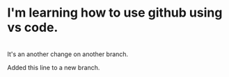 # I'm learning how to use github using vs code.
<br>
<pr>It's an another change on another branch.</pr>
<br>
<p>Added this line to a new branch.</p>
